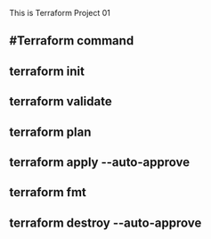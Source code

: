 This is Terraform Project 01

#Terraform command 
---
terraform init
---
terraform validate
---
terraform plan
---
terraform apply --auto-approve
---
terraform fmt
---
terraform destroy --auto-approve
---
